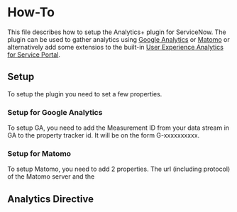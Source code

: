 # How-To
This file describes how to setup the Analytics+ plugin for ServiceNow.
The plugin can be used to gather analytics using [Google Analytics](https://analytics.google.com) or [Matomo](https://matomo.org) or alternatively add some extensios to the built-in [User Experience Analytics for Service Portal](https://docs.servicenow.com/bundle/rome-servicenow-platform/page/build/service-portal/concept/sp-analytics.html).

## Setup
To setup the plugin you need to set a few properties.

### Setup for Google Analytics
To setup GA, you need to add the Measurement ID from your data stream in GA to the property tracker id. It will be on the form G-xxxxxxxxxx.
### Setup for Matomo
To setup Matomo, you need to add 2 properties. The url (including protocol) of the Matomo server and the 

## Analytics Directive
